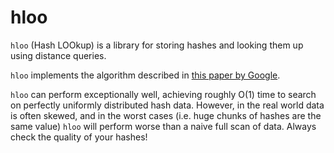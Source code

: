 # hloo

`hloo` (Hash LOOkup) is a library for storing hashes and looking them up using distance queries.

`hloo` implements the algorithm described in [this paper by Google](https://static.googleusercontent.com/media/research.google.com/en//pubs/archive/33026.pdf).

`hloo` can perform exceptionally well, achieving roughly O(1) time to search on perfectly uniformly distributed hash data. However, in the real world data is often skewed, and in the worst cases (i.e. huge chunks of hashes are the same value) `hloo` will perform worse than a naive full scan of data. Always check the quality of your hashes!
